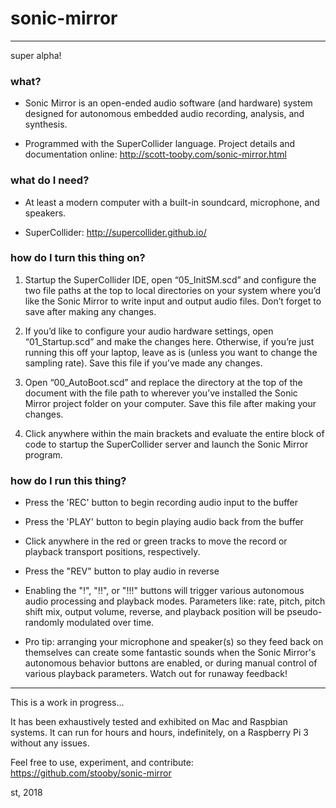 # sonic-mirror
---
super alpha!

### what?
* Sonic Mirror is an open-ended audio software (and hardware) system designed for autonomous embedded audio recording, analysis, and synthesis.

* Programmed with the SuperCollider language.  Project details and documentation online:  http://scott-tooby.com/sonic-mirror.html

### what do I need?
* At least a modern computer with a built-in soundcard, microphone, and speakers.

* SuperCollider: http://supercollider.github.io/

### how do I turn this thing on?
1. Startup the SuperCollider IDE, open “05_InitSM.scd” and configure the two file paths at the top to local directories on your system where you’d like the Sonic Mirror to write input and output audio files. Don’t forget to save after making any changes.

2. If you’d like to configure your audio hardware settings, open “01_Startup.scd” and make the changes here.  Otherwise, if you’re just running this off your laptop, leave as is (unless you want to change the sampling rate). Save this file if you’ve made any changes.

3. Open “00_AutoBoot.scd” and replace the directory at the top of the document with the file path to wherever you’ve installed the Sonic Mirror project folder on your computer. Save this file after making your changes.

4. Click anywhere within the main brackets and evaluate the entire block of code to startup the SuperCollider server and launch the Sonic Mirror program.

### how do I run this thing?
* Press the 'REC' button to begin recording audio input to the buffer

* Press the 'PLAY' button to begin playing audio back from the buffer

* Click anywhere in the red or green tracks to move the record or playback transport positions, respectively.

* Press the "REV" button to play audio in reverse

* Enabling the "!", "!!", or "!!!" buttons will trigger various autonomous audio processing and playback modes.  Parameters like: rate, pitch, pitch shift mix, output volume, reverse, and playback position will be pseudo-randomly modulated over time.

* Pro tip: arranging your microphone and speaker(s) so they feed back on themselves can create some fantastic sounds when the Sonic Mirror's autonomous behavior buttons are enabled, or during manual control of various playback parameters.  Watch out for runaway feedback!

---
This is a work in progress...

It has been exhaustively tested and exhibited on Mac and Raspbian systems.  It can run for hours and hours, indefinitely, on a Raspberry Pi 3 without any issues.

Feel free to use, experiment, and contribute:  https://github.com/stooby/sonic-mirror

st, 2018